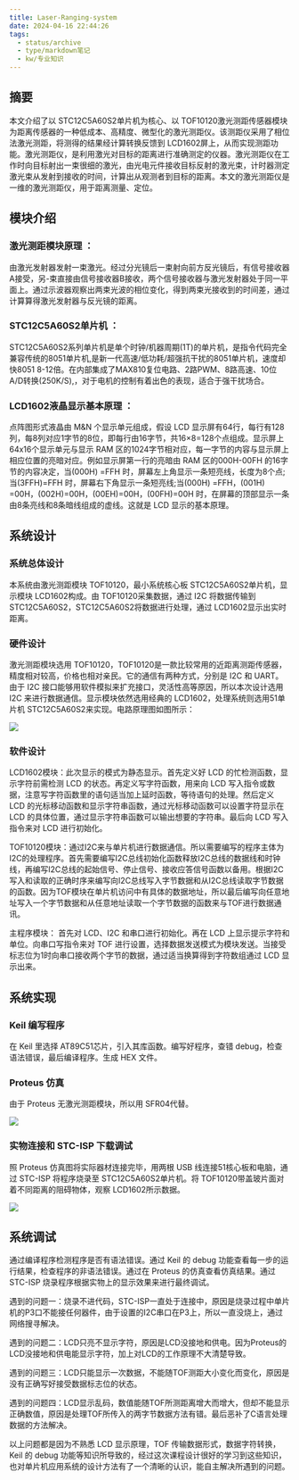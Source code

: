 ```yaml
---
title: Laser-Ranging-system
date: 2024-04-16 22:44:26
tags:
  - status/archive
  - type/markdown笔记
  - kw/专业知识
---
```


## 摘要

本文介绍了以 STC12C5A60S2单片机为核心、以 TOF10120激光测距传感器模块为距离传感器的一种低成本、高精度、微型化的激光测距仪。该测距仪采用了相位法激光测距，将测得的结果经计算转换反馈到 LCD1602屏上，从而实现测距功能。激光测距仪，是利用激光对目标的距离进行准确测定的仪器。激光测距仪在工作时向目标射出一束很细的激光，由光电元件接收目标反射的激光束，计时器测定激光束从发射到接收的时间，计算出从观测者到目标的距离。本文的激光测距仪是一维的激光测距仪，用于距离测量、定位。

## 模块介绍

### 激光测距模块原理 ：

由激光发射器发射一束激光。经过分光镜后一束射向前方反光镜后，有信号接收器A接受，另-束直接由信号接收器B接收，两个信号接收器与激光发射器处于同一平面上。通过示波器观察出两束光波的相位变化，得到两束光接收到的时间差，通过计算算得激光发射器与反光镜的距离。

### STC12C5A60S2单片机 ：

STC12C5A60S2系列单片机是单个时钟/机器周期(1T)的单片机，是指令代码完全兼容传统的8051单片机,是新一代高速/低功耗/超强抗干扰的8051单片机，速度却快8051 8-12倍。在内部集成了MAX810复位电路、2路PWM、8路高速、10位A/D转换(250K/S),，对于电机的控制有着出色的表现，适合于强干扰场合。

### LCD1602液晶显示基本原理 ：

点阵图形式液晶由 M&N 个显示单元组成，假设 LCD 显示屏有64行，每行有128列，每8列对应1字节的8位，即每行由16字节，共16×8=128个点组成。显示屏上64x16个显示单元与显示 RAM 区的1024字节相对应，每一字节的内容与显示屏上相应位置的亮暗对应。例如显示屏第一行的亮暗由 RAM 区的000H-00FH 的16字节的内容决定，当(000H) =FFH 时，屏幕左上角显示一条短亮线，长度为8个点;当(3FFH)=FFH 时，屏幕右下角显示一条短亮线;当(000H) =FFH，(001H) =00H，(002H)=00H，(00EH)=00H，(00FH)=00H 时，在屏幕的顶部显示一条由8条亮线和8条暗线组成的虚线。这就是 LCD 显示的基本原理。

## 系统设计

### 系统总体设计

本系统由激光测距模块 TOF10120，最小系统核心板 STC12C5A60S2单片机，显示模块 LCD1602构成。由 TOF10120采集数据，通过 I2C 将数据传输到 STC12C5A60S2，STC12C5A60S2将数据进行处理，通过 LCD1602显示出实时距离。

### 硬件设计

激光测距模块选用 TOF10120，TOF10120是一款比较常用的近距离测距传感器，精度相对较高，价格也相对亲民。它的通信有两种方式，分别是 I2C 和 UART。由于 I2C 接口能够用软件模拟来扩充接口，灵活性高等原因，所以本次设计选用 I2C 来进行数据通信。显示模块依然选用经典的 LCD1602，处理系统则选用51单片机 STC12C5A60S2来实现。电路原理图如图所示：

![](https://sandox-1304793847.cos.ap-chongqing.myqcloud.com//photo/%E7%94%B5%E8%B7%AF%E5%8E%9F%E7%90%86%E5%9B%BE.png)

### 软件设计

LCD1602模块：此次显示的模式为静态显示。首先定义好 LCD 的忙检测函数，显示字符前需检测 LCD 的状态。再定义写字符函数，用来向 LCD 写入指令或数据，注意写字符函数里的语句适当加上延时函数，等待语句的处理。然后定义 LCD 的光标移动函数和显示字符串函数，通过光标移动函数可以设置字符显示在 LCD 的具体位置，通过显示字符串函数可以输出想要的字符串。最后向 LCD 写入指令来对 LCD 进行初始化。

TOF10120模块：通过I2C来与单片机进行数据通信。所以需要编写的程序主体为I2C的处理程序。首先需要编写I2C总线初始化函数释放I2C总线的数据线和时钟线，再编写I2C总线的起始信号、停止信号、接收应答信号函数以备用。根据I2C写入和读取的正确时序来编写向I2C总线写入字节数据和从I2C总线读取字节数据的函数。因为TOF模块在单片机访问中有具体的数据地址，所以最后编写向任意地址写入一个字节数据和从任意地址读取一个字节数据的函数来与TOF进行数据通讯。

主程序模块： 首先对 LCD、I2C 和串口进行初始化。再在 LCD 上显示提示字符和单位。向串口写指令来对 TOF 进行设置，选择数据发送模式为模块发送。当接受标志位为1时向串口接收两个字节的数据，通过适当换算得到字符数组通过 LCD 显示出来。

## 系统实现

### Keil 编写程序

在 Keil 里选择 AT89C51芯片，引入其库函数。编写好程序，查错 debug，检查语法错误，最后编译程序。生成 HEX 文件。

### Proteus 仿真

由于 Proteus 无激光测距模块，所以用 SFR04代替。

![](https://sandox-1304793847.cos.ap-chongqing.myqcloud.com//photo/Proteus%E4%BB%BF%E7%9C%9F%E5%9B%BE.png)

### 实物连接和 STC-ISP 下载调试

照 Proteus 仿真图将实际器材连接完毕，用两根 USB 线连接51核心板和电脑，通过 STC-ISP 将程序烧录至 STC12C5A60S2单片机。将 TOF10120带盖玻片面对着不同距离的阻碍物体，观察 LCD1602所示数据。

![](https://sandox-1304793847.cos.ap-chongqing.myqcloud.com//photo/%E5%AE%9E%E7%89%A9%E8%BF%9E%E6%8E%A5%E5%9B%BE.jpg)

## 系统调试

通过编译程序检测程序是否有语法错误。通过 Keil 的 debug 功能查看每一步的运行结果，检查程序的非语法错误。通过在 Proteus 的仿真查看仿真结果。通过 STC-ISP 烧录程序根据实物上的显示效果来进行最终调试。

遇到的问题一：烧录不进代码，STC-ISP一直处于连接中，原因是烧录过程中单片机的P3口不能接任何器件，由于设置的I2C串口在P3上，所以一直没烧上，通过网络搜寻解决。

遇到的问题二：LCD只亮不显示字符，原因是LCD没接地和供电。因为Proteus的LCD没接地和供电能显示字符，加上对LCD的工作原理不大清楚导致。

遇到的问题三：LCD只能显示一次数据，不能随TOF测距大小变化而变化，原因是没有正确写好接受数据标志位的状态。

遇到的问题四：LCD显示乱码，数值能随TOF所测距离增大而增大，但却不能显示正确数值，原因是处理TOF所传入的两字节数据方法有错。最后恶补了C语言处理数据的方法解决。

以上问题都是因为不熟悉 LCD 显示原理，TOF 传输数据形式，数据字符转换，Keil 的 debug 功能等知识所导致的，经过这次课程设计很好的学习到这些知识，也对单片机应用系统的设计方法有了一个清晰的认识，能自主解决所遇到的问题。‌
